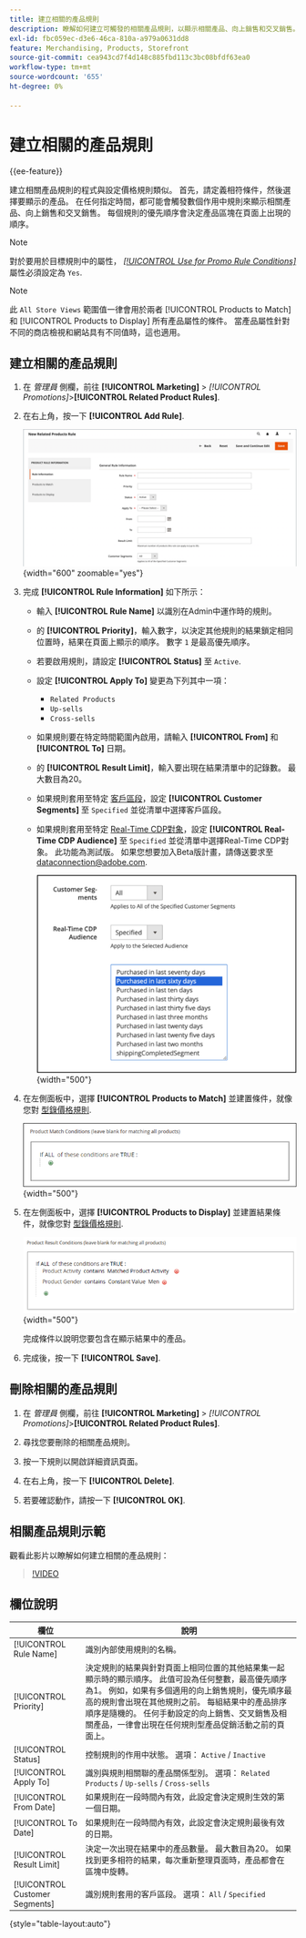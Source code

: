 ```yaml
---
title: 建立相關的產品規則
description: 瞭解如何建立可觸發的相關產品規則，以顯示相關產品、向上銷售和交叉銷售。
exl-id: fbc059ec-d3e6-46ca-810a-a979a0631dd8
feature: Merchandising, Products, Storefront
source-git-commit: cea943cd7f4d148c885fbd113c3bc08bfdf63ea0
workflow-type: tm+mt
source-wordcount: '655'
ht-degree: 0%

---
```


# 建立相關的產品規則

{{ee-feature}}

建立相關產品規則的程式與設定價格規則類似。 首先，請定義相符條件，然後選擇要顯示的產品。 在任何指定時間，都可能會觸發數個作用中規則來顯示相關產品、向上銷售和交叉銷售。 每個規則的優先順序會決定產品區塊在頁面上出現的順序。

>[!NOTE]
>
>對於要用於目標規則中的屬性， [_[!UICONTROL Use for Promo Rule Conditions]_](../catalog/product-attributes.md) 屬性必須設定為 `Yes`.

>[!NOTE]
>
>此 `All Store Views` 範圍值一律會用於兩者 [!UICONTROL Products to Match] 和 [!UICONTROL Products to Display] 所有產品屬性的條件。 當產品屬性針對不同的商店檢視和網站具有不同值時，這也適用。

## 建立相關的產品規則

1. 在 _管理員_ 側欄，前往 **[!UICONTROL Marketing]** > _[!UICONTROL Promotions]_>**[!UICONTROL Related Product Rules]**.

1. 在右上角，按一下 **[!UICONTROL Add Rule]**.

   ![相關產品規則 — 資訊](./assets/catalog-related-products-rule-information.png){width="600" zoomable="yes"}

1. 完成 **[!UICONTROL Rule Information]** 如下所示：

   - 輸入 **[!UICONTROL Rule Name]** 以識別在Admin中運作時的規則。

   - 的 **[!UICONTROL Priority]**，輸入數字，以決定其他規則的結果鎖定相同位置時，結果在頁面上顯示的順序。 數字 `1` 是最高優先順序。

   - 若要啟用規則，請設定 **[!UICONTROL Status]** 至 `Active`.

   - 設定 **[!UICONTROL Apply To]** 變更為下列其中一項：

      - `Related Products`
      - `Up-sells`
      - `Cross-sells`

   - 如果規則要在特定時間範圍內啟用，請輸入 **[!UICONTROL From]** 和 **[!UICONTROL To]** 日期。

   - 的 **[!UICONTROL Result Limit]**，輸入要出現在結果清單中的記錄數。 最大數目為20。

   - 如果規則套用至特定 [客戶區段](../customers/customer-segments.md)，設定 **[!UICONTROL Customer Segments]** 至 `Specified` 並從清單中選擇客戶區段。

   - 如果規則套用至特定 [Real-Time CDP對象](../customers/audience-activation.md)，設定 **[!UICONTROL Real-Time CDP Audience]** 至 `Specified` 並從清單中選擇Real-Time CDP對象。 此功能為測試版。 如果您想要加入Beta版計畫，請傳送要求至 [dataconnection@adobe.com](mailto:dataconnection@adobe.com).

     ![相關產品規則 — Real-Time CDP對象](./assets/rtcdp-related-products.png){width="500"}

1. 在左側面板中，選擇 **[!UICONTROL Products to Match]** 並建置條件，就像您對 [型錄價格規則](price-rules-catalog.md).

   ![相關產品規則 — 要比對的產品](./assets/catalog-related-products-match.png){width="500"}

1. 在左側面板中，選擇 **[!UICONTROL Products to Display]** 並建置結果條件，就像您對 [型錄價格規則](price-rules-catalog.md).

   ![相關產品規則 — 要顯示的產品](./assets/catalog-related-products-to-display.png){width="500"}

   完成條件以說明您要包含在顯示結果中的產品。

1. 完成後，按一下 **[!UICONTROL Save]**.

## 刪除相關的產品規則

1. 在 _管理員_ 側欄，前往 **[!UICONTROL Marketing]** > _[!UICONTROL Promotions]_>**[!UICONTROL Related Product Rules]**.

1. 尋找您要刪除的相關產品規則。

1. 按一下規則以開啟詳細資訊頁面。

1. 在右上角，按一下 **[!UICONTROL Delete]**.

1. 若要確認動作，請按一下 **[!UICONTROL OK]**.

## 相關產品規則示範

觀看此影片以瞭解如何建立相關的產品規則：

>[!VIDEO](https://video.tv.adobe.com/v/343837?quality=12&learn=on)

## 欄位說明

| 欄位 | 說明 |
|--- |--- |
| [!UICONTROL Rule Name] | 識別內部使用規則的名稱。 |
| [!UICONTROL Priority] | 決定規則的結果與針對頁面上相同位置的其他結果集一起顯示時的顯示順序。 此值可設為任何整數，最高優先順序為1。 例如，如果有多個適用的向上銷售規則，優先順序最高的規則會出現在其他規則之前。 每組結果中的產品排序順序是隨機的。 任何手動設定的向上銷售、交叉銷售及相關產品，一律會出現在任何規則型產品促銷活動之前的頁面上。 |
| [!UICONTROL Status] | 控制規則的作用中狀態。 選項： `Active` / `Inactive` |
| [!UICONTROL Apply To] | 識別與規則相關聯的產品關係型別。 選項： `Related Products` / `Up-sells` / `Cross-sells` |
| [!UICONTROL From Date] | 如果規則在一段時間內有效，此設定會決定規則生效的第一個日期。 |
| [!UICONTROL To Date] | 如果規則在一段時間內有效，此設定會決定規則最後有效的日期。 |
| [!UICONTROL Result Limit] | 決定一次出現在結果中的產品數量。 最大數目為20。 如果找到更多相符的結果，每次重新整理頁面時，產品都會在區塊中旋轉。 |
| [!UICONTROL Customer Segments] | 識別規則套用的客戶區段。 選項： `All` / `Specified` |

{style="table-layout:auto"}
